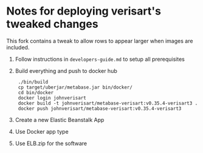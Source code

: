 # Notes for deploying verisart's tweaked changes

This fork contains a tweak to allow rows to appear larger when images are included.

1. Follow instructions in `developers-guide.md` to setup all prerequisites
2. Build everything and push to docker hub

        ./bin/build
        cp target/uberjar/metabase.jar bin/docker/
        cd bin/docker
        docker login johnverisart
        docker build -t johnverisart/metabase-verisart:v0.35.4-verisart3 .
        docker push johnverisart/metabase-verisart:v0.35.4-verisart3

3. Create a new Elastic Beanstalk App
4. Use Docker app type
5. Use ELB.zip for the software 
